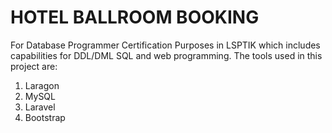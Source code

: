# HOTEL BALLROOM BOOKING
For Database Programmer Certification Purposes in LSPTIK which includes capabilities for DDL/DML SQL and web programming. The tools used in this project are:
1. Laragon
2. MySQL
3. Laravel
4. Bootstrap
